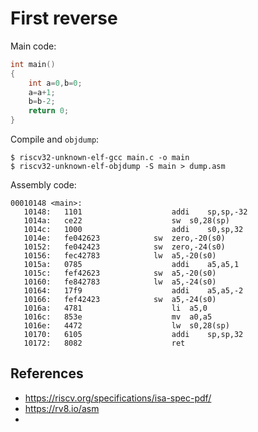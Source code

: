 # First reverse

Main code:

```c
int main()
{
    int a=0,b=0;
    a=a+1;
	b=b-2;
    return 0;
}
```

Compile and `objdump`:

```bas
$ riscv32-unknown-elf-gcc main.c -o main
$ riscv32-unknown-elf-objdump -S main > dump.asm
```

Assembly code:

```assembly
00010148 <main>:
   10148:	1101                	addi	sp,sp,-32
   1014a:	ce22                	sw	s0,28(sp)
   1014c:	1000                	addi	s0,sp,32
   1014e:	fe042623          	sw	zero,-20(s0)
   10152:	fe042423          	sw	zero,-24(s0)
   10156:	fec42783          	lw	a5,-20(s0)
   1015a:	0785                	addi	a5,a5,1  
   1015c:	fef42623          	sw	a5,-20(s0)
   10160:	fe842783          	lw	a5,-24(s0)
   10164:	17f9                	addi	a5,a5,-2  
   10166:	fef42423          	sw	a5,-24(s0)
   1016a:	4781                	li	a5,0
   1016c:	853e                	mv	a0,a5
   1016e:	4472                	lw	s0,28(sp)
   10170:	6105                	addi	sp,sp,32
   10172:	8082                	ret
```

## References

- https://riscv.org/specifications/isa-spec-pdf/
- https://rv8.io/asm
- 